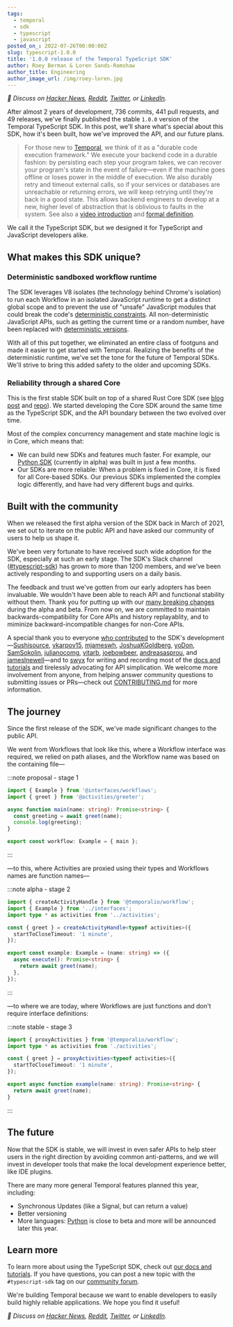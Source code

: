 ```yaml
---
tags:
  - temporal
  - sdk
  - typescript
  - javascript
posted_on_: 2022-07-26T00:00:00Z
slug: typescript-1.0.0
title: '1.0.0 release of the Temporal TypeScript SDK'
author: Roey Berman & Loren Sands-Ramshaw
author_title: Engineering
author_image_url: /img/roey-loren.jpg
---
```


*💬 Discuss on [Hacker News](https://news.ycombinator.com/item?id=32240822), [Reddit](https://www.reddit.com/r/node/comments/w8ohkv/100_release_of_the_temporal_typescript_sdk/?), [Twitter](https://twitter.com/lorendsr/status/1551971037667098624?s=20&t=rTTXWjVPqRJ3IwibrjZSkA), or [LinkedIn](https://www.linkedin.com/posts/lorensr_typescript-javascript-temporal-activity-6957736682683039744-z29P?utm_source=linkedin_share&utm_medium=member_desktop_web).*

After almost 2 years of development, 736 commits, 441 pull requests, and 49 releases, we've finally published the stable
`1.0.0` version of the Temporal TypeScript SDK. In this post, we'll share what's special about this SDK, how it's been
built, how we've improved the API, and our future plans.

<!--truncate-->

> For those new to [Temporal](https://temporal.io/), we think of it as a "durable code execution framework." We execute
> your backend code in a durable fashion: by persisting each step your program takes, we can recover your program's
> state in the event of failure—even if the machine goes offline or loses power in the middle of execution. We also
> durably retry and timeout external calls, so if your services or databases are unreachable or returning errors, we
> will keep retrying until they're back in a good state. This allows backend engineers to develop at a new, higher level
> of abstraction that is oblivious to faults in the system. See also a [video
> introduction](https://twitter.com/lorendsr/status/1544806504443695104?s=20&t=XFYNWSB8BEroAhjA6ATDPQ) and [formal
> definition](https://docs.temporal.io/temporal).

We call it the TypeScript SDK, but we designed it for TypeScript and JavaScript developers alike.

## What makes this SDK unique?

### Deterministic sandboxed workflow runtime

The SDK leverages V8 isolates (the technology behind Chrome's isolation) to run each Workflow in an isolated JavaScript
runtime to get a distinct global scope and to prevent the use of "unsafe" JavaScript modules that could break the code's
[deterministic constraints](https://docs.temporal.io/workflows#deterministic-constraints). All non-deterministic
JavaScript APIs, such as getting the current time or a random number, have been replaced with [deterministic
versions](https://docs.temporal.io/typescript/determinism#sources-of-non-determinism).

With all of this put together, we eliminated an entire class of footguns and made it easier to get started with
Temporal.
Realizing the benefits of the deterministic runtime, we've set the tone for the future of Temporal SDKs. We'll strive to
bring this added safety to the older and upcoming SDKs.

### Reliability through a shared Core

This is the first stable SDK built on top of a shared Rust Core SDK (see [blog
post](https://docs.temporal.io/blog/why-rust-powers-core-sdk/) and [repo](https://github.com/temporalio/sdk-core/)). We
started developing the Core SDK around the same time as the TypeScript SDK, and the API boundary between the two
evolved over time.

Most of the complex concurrency management and state machine logic is in Core, which means that:

- We can build new SDKs and features much faster. For example, our [Python
  SDK](https://github.com/temporalio/sdk-python) (currently in alpha) was built in just a few months.
- Our SDKs are more reliable: When a problem is fixed in Core, it is fixed for all Core-based SDKs. Our previous SDKs
  implemented the complex logic differently, and have had very different bugs and quirks.


## Built with the community

When we released the first alpha version of the SDK back in March of 2021, we set out to iterate on the public API and
have asked our community of users to help us shape it.

We've been very fortunate to have received such wide adoption for the SDK, especially at such an early stage. The SDK's
Slack channel ([#typescript-sdk](https://temporal.io/slack)) has grown to more than 1200 members, and we've been
actively responding to and supporting users on a daily basis.

The feedback and trust we've gotten from our early adopters has been invaluable. We wouldn't have been able to reach API
and functional stability without them. Thank you for putting up with our [many breaking
changes](https://github.com/temporalio/sdk-typescript/blob/main/CHANGELOG.md) during the alpha and beta. From now on, we
are committed to maintain backwards-compatibility for Core APIs and history replayablity, and to miminize
backward-incompatible changes for non-Core APIs.

A special thank you to everyone [who contributed](https://github.com/temporalio/sdk-typescript/graphs/contributors) to
the SDK's development—[Sushisource](https://github.com/Sushisource), [vkarpov15](https://github.com/vkarpov15),
[mjameswh](https://github.com/mjameswh), [JoshuaKGoldberg](https://github.com/JoshuaKGoldberg),
[yoDon](https://github.com/yoDon), [SamSokolin](https://github.com/SamSokolin),
[julianocomg](https://github.com/julianocomg), [vitarb](https://github.com/vitarb),
[joebowbeer](https://github.com/joebowbeer), [andreasasprou](https://github.com/andreasasprou), and
[jameslnewell](https://github.com/jameslnewell)—and to [swyx](https://twitter.com/swyx) for writing and recording most
of the [docs and tutorials](https://docs.temporal.io/typescript/introduction/) and tirelessly advocating for API
simplication. We welcome more involvement from anyone, from helping answer community questions to submitting issues or
PRs—check out [CONTRIBUTING.md](https://github.com/temporalio/sdk-typescript/blob/main/CONTRIBUTING.md) for more
information.

## The journey

Since the first release of the SDK, we've made significant changes to the public API.

We went from Workflows that look like this, where a Workflow interface was required, we relied on path aliases, and the
Workflow name was based on the containing file—

:::note proposal - stage 1
```ts
import { Example } from '@interfaces/workflows';
import { greet } from '@activities/greeter';

async function main(name: string): Promise<string> {
  const greeting = await greet(name);
  console.log(greeting);
}

export const workflow: Example = { main };
```
:::

—to this, where Activities are proxied using their types and Workflows names are function names—

:::note alpha - stage 2
```ts
import { createActivityHandle } from '@temporalio/workflow';
import { Example } from '../interfaces';
import type * as activities from '../activities';

const { greet } = createActivityHandle<typeof activities>({
  startToCloseTimeout: '1 minute',
});

export const example: Example = (name: string) => ({
  async execute(): Promise<string> {
    return await greet(name);
  },
});
```
:::

—to where we are today, where Workflows are just functions and don't require interface definitions:

:::note stable - stage 3
```ts
import { proxyActivities } from '@temporalio/workflow';
import type * as activities from './activities';

const { greet } = proxyActivities<typeof activities>({
  startToCloseTimeout: '1 minute',
});

export async function example(name: string): Promise<string> {
  return await greet(name);
}
```
:::

## The future

Now that the SDK is stable, we will invest in even safer APIs to help steer users in the right direction by avoiding
common anti-patterns, and we will invest in developer tools that make the local development experience better, like IDE
plugins.

There are many more general Temporal features planned this year, including:

- Synchronous Updates (like a Signal, but can return a value)
- Better versioning
- More languages: [Python](https://github.com/temporalio/sdk-python) is close to beta and more will be announced later
  this year.

## Learn more

To learn more about using the TypeScript SDK, check out [our docs and
tutorials](https://docs.temporal.io/typescript/introduction/). If you have questions, you can post a new topic with the
`#typescript-sdk` tag on our [community forum](https://community.temporal.io/).

We're building Temporal because we want to enable developers to easily build highly reliable applications. We hope you find it useful!

*💬 Discuss on [Hacker News](https://news.ycombinator.com/item?id=32240822), [Reddit](https://www.reddit.com/r/node/comments/w8ohkv/100_release_of_the_temporal_typescript_sdk/?), [Twitter](https://twitter.com/lorendsr/status/1551971037667098624?s=20&t=rTTXWjVPqRJ3IwibrjZSkA), or [LinkedIn](https://www.linkedin.com/posts/lorensr_typescript-javascript-temporal-activity-6957736682683039744-z29P?utm_source=linkedin_share&utm_medium=member_desktop_web).*
